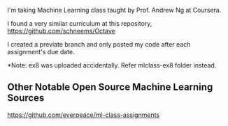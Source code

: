 I'm taking Machine Learning class taught by Prof. Andrew Ng at Coursera. 

I found a very similar curriculum at this repository, https://github.com/schneems/Octave

I created a previate branch and only posted my code after each assignment's due date.

*Note: ex8 was uploaded accidentally. Refer mlclass-ex8 folder instead.

## Other Notable Open Source Machine Learning Sources

https://github.com/everpeace/ml-class-assignments

